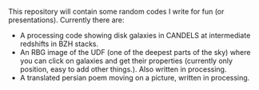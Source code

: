 This repository will contain some random codes I write for fun (or presentations). Currently there are:

- A processing code showing disk galaxies in CANDELS at intermediate redshifts in BZH stacks.
- An RBG image of the UDF (one of the deepest parts of the sky) where you can click on galaxies and get their properties (currently only position, easy to add other things.). Also written in processing.
- A translated persian poem moving on a picture, written in processing.
